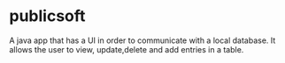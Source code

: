 # publicsoft
A java app that has a UI in order to communicate with a local database. It allows the user to view, update,delete and add entries in a table.
